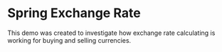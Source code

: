 # Spring Exchange Rate

This demo was created to investigate how exchange rate 
calculating is working for buying and selling currencies.
